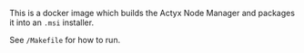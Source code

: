 This is a docker image which builds the Actyx Node Manager and packages it into an `.msi` installer.

See `/Makefile` for how to run.


